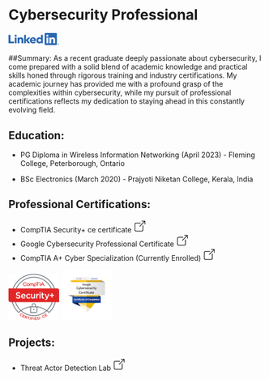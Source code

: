 # Cybersecurity Professional

[<img src="./assets/img/linkedin.png" width='100'/>](www.linkedin.com/in/edwin-mathew0012)

##Summary:
As a recent graduate deeply passionate about cybersecurity, I come prepared with a solid blend of academic knowledge and practical skills honed through rigorous training and industry certifications. My academic journey has provided me with a profound grasp of the complexities within cybersecurity, while my pursuit of professional certifications reflects my dedication to staying ahead in this constantly evolving field.

## Education:
- PG Diploma in Wireless Information Networking (April 2023) - Fleming College, Peterborough, Ontario

- BSc Electronics (March 2020) - Prajyoti Niketan College, Kerala, India

## Professional Certifications:
- CompTIA Security+ ce certificate [<img src="./assets/img/newtab.png" width='25'/>](https://drive.google.com/file/d/1aXvH93EPhX6rQyEIiB7YP4amxlukNDKb/view?usp=sharing) 
- Google Cybersecurity Professional Certificate [<img src="./assets/img/newtab.png" width='25'/>](https://drive.google.com/file/d/1y4gSwr5WPsqmgtrhMz9Qry6YRhETzGeh/view?usp=sharing) 
- CompTIA A+ Cyber Specialization (Currently Enrolled) [<img src="./assets/img/newtab.png" width='25'/>](https://drive.google.com/file/d/1aXvH93EPhX6rQyEIiB7YP4amxlukNDKb/view?usp=sharing)

 [<img src="./assets/img/Securityplus.png" width='100'/>](https://drive.google.com/file/d/1aXvH93EPhX6rQyEIiB7YP4amxlukNDKb/view?usp=sharing)   [<img src="./assets/img/googlecyber.png" width='100'/>](https://drive.google.com/file/d/1y4gSwr5WPsqmgtrhMz9Qry6YRhETzGeh/view?usp=sharing) 


## Projects:
- Threat Actor Detection Lab [<img src="./assets/img/newtab.png" width='25'/>](https://edwinmathew0012.github.io/Threat-Actor-Detection-Lab/)


